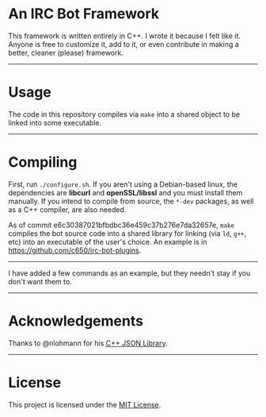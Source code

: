 # An IRC Bot Framework

This framework is written entirely in C++. I wrote it because I felt like it.
Anyone is free to customize it, add to it, or even contribute in making a better, cleaner (please) framework.

---
# Usage

The code in this repository compiles via `make` into a shared object to be linked into some executable.

---
# Compiling

First, run `./configure.sh`. If you aren't using a Debian-based linux, the dependencies are **libcurl** and **openSSL/libssl** and you must install them manually. If you intend to compile from source, the `*-dev` packages, as well as a C++ compiler, are also needed.

As of commit e6c30387021bfbdbc36e459c37b276e7da32657e, `make` compiles the bot source code into a shared library for linking (via `ld`, `g++`, etc) into an executable of the user's choice. An example is in https://github.com/c650/irc-bot-plugins.

---

I have added a few commands as an example, but they needn't stay if you don't want them to.

---
# Acknowledgements

Thanks to @nlohmann for his [C++ JSON Library](https://github.com/nlohmann/json).

---
# License

This project is licensed under the [MIT License](/LICENSE).

